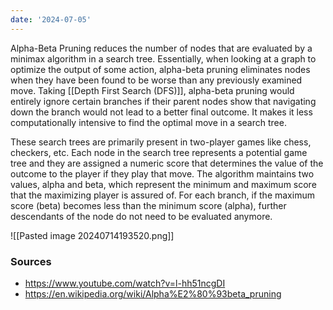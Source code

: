 ```yaml
---
date: '2024-07-05'
---
```

Alpha-Beta Pruning reduces the number of nodes that are evaluated by a minimax algorithm in a search tree. Essentially, when looking at a graph to optimize the output of some action, alpha-beta pruning eliminates nodes when they have been found to be worse than any previously examined move. Taking [[Depth First Search (DFS)]], alpha-beta pruning would entirely ignore certain branches if their parent nodes show that navigating down the branch would not lead to a better final outcome. It makes it less computationally intensive to find the optimal move in a search tree.

These search trees are primarily present in two-player games like chess, checkers, etc. Each node in the search tree represents a potential game tree and they are assigned a numeric score that determines the value of the outcome to the player if they play that move. The algorithm maintains two values, alpha and beta, which represent the minimum and maximum score that the maximizing player is assured of. For each branch, if the maximum score (beta) becomes less than the minimum score (alpha), further descendants of the node do not need to be evaluated anymore.

![[Pasted image 20240714193520.png]]
### Sources
- https://www.youtube.com/watch?v=l-hh51ncgDI
- https://en.wikipedia.org/wiki/Alpha%E2%80%93beta_pruning